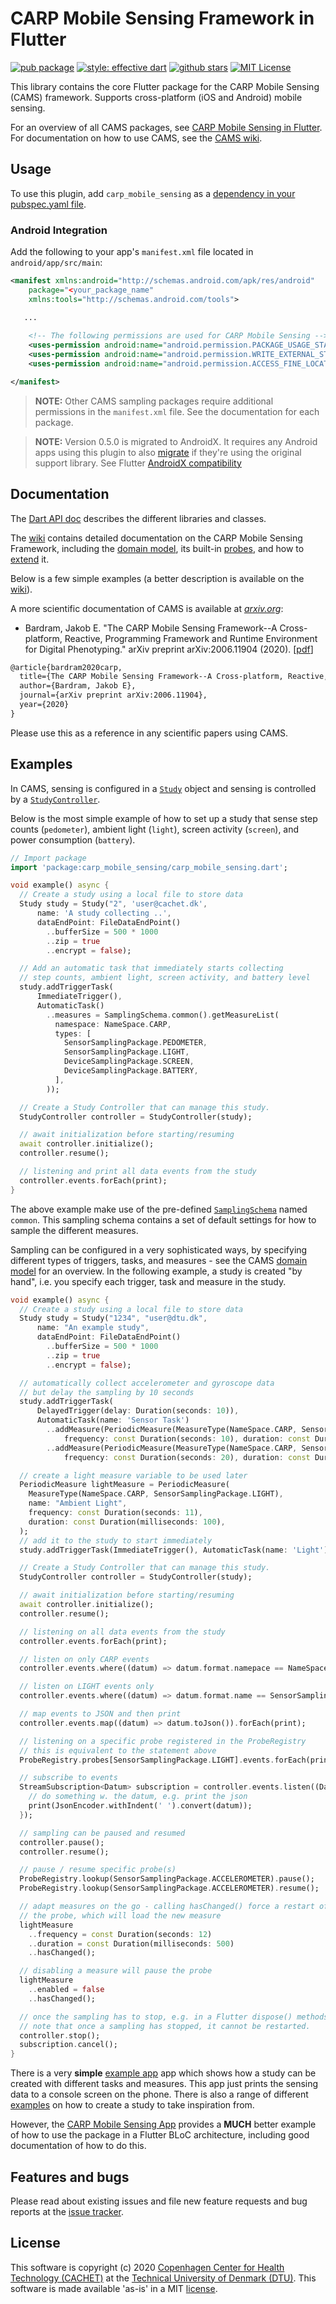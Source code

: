 # CARP Mobile Sensing Framework in Flutter

[![pub package](https://img.shields.io/pub/v/carp_mobile_sensing.svg)](https://pub.dartlang.org/packages/carp_mobile_sensing)
[![style: effective dart](https://img.shields.io/badge/style-pedandic_dart-40c4ff.svg)](https://pub.dev/packages/pedandic_dart)
[![github stars](https://img.shields.io/github/stars/cph-cachet/carp.sensing-flutter.svg?style=flat&logo=github&colorB=deeppink&label=stars)](https://github.com/cph-cachet/carp.sensing-flutter)
[![MIT License](https://img.shields.io/badge/license-MIT-purple.svg)](https://opensource.org/licenses/MIT)

This library contains the core Flutter package for the CARP Mobile Sensing (CAMS) framework.
Supports cross-platform (iOS and Android) mobile sensing.

For an overview of all CAMS packages, see [CARP Mobile Sensing in Flutter](https://github.com/cph-cachet/carp.sensing-flutter/blob/master/README.md).
For documentation on how to use CAMS, see the [CAMS wiki](https://github.com/cph-cachet/carp.sensing-flutter/wiki).

## Usage
To use this plugin, add `carp_mobile_sensing` as a [dependency in your pubspec.yaml file](https://flutter.io/platform-plugins/).

### Android Integration

Add the following to your app's `manifest.xml` file located in `android/app/src/main`:

````xml
<manifest xmlns:android="http://schemas.android.com/apk/res/android"
    package="<your_package_name"
    xmlns:tools="http://schemas.android.com/tools">

   ...
   
    <!-- The following permissions are used for CARP Mobile Sensing -->
    <uses-permission android:name="android.permission.PACKAGE_USAGE_STATS" tools:ignore="ProtectedPermissions"/>
    <uses-permission android:name="android.permission.WRITE_EXTERNAL_STORAGE"/>
    <uses-permission android:name="android.permission.ACCESS_FINE_LOCATION" />

</manifest>
````
> **NOTE:** Other CAMS sampling packages require additional permissions in the `manifest.xml` file. 
>See the documentation for each package. 

> **NOTE:** Version 0.5.0 is migrated to AndroidX. It requires any Android apps using this plugin to also 
[migrate](https://developer.android.com/jetpack/androidx/migrate) if they're using the original support library. 
See Flutter [AndroidX compatibility](https://flutter.dev/docs/development/packages-and-plugins/androidx-compatibility)


## Documentation

The [Dart API doc](https://pub.dartlang.org/documentation/carp_mobile_sensing/latest/) describes the different libraries and classes.

The [wiki](https://github.com/cph-cachet/carp.sensing/wiki) contains detailed documentation on the CARP Mobile Sensing Framework, including 
the [domain model](https://github.com/cph-cachet/carp.sensing-flutter/wiki/2.-Domain-Model), its built-in [probes](https://github.com/cph-cachet/carp.sensing/wiki/Probes), 
and how to [extend](https://github.com/cph-cachet/carp.sensing-flutter/wiki/4.-Extending-CARP-Mobile-Sensing) it.

Below is a few simple examples (a better description is available on the [wiki](https://github.com/cph-cachet/carp.sensing-flutter/wiki/Domain-Model)).

A more scientific documentation of CAMS is available at *[arxiv.org](https://arxiv.org/abs/2006.11904)*:

 *  Bardram, Jakob E. "The CARP Mobile Sensing Framework--A Cross-platform, Reactive, Programming Framework and Runtime Environment for Digital Phenotyping." arXiv preprint arXiv:2006.11904 (2020). [[pdf](https://arxiv.org/pdf/2006.11904.pdf)]

```latex
@article{bardram2020carp,
  title={The CARP Mobile Sensing Framework--A Cross-platform, Reactive, Programming Framework and Runtime Environment for Digital Phenotyping},
  author={Bardram, Jakob E},
  journal={arXiv preprint arXiv:2006.11904},
  year={2020}
}
```

Please use this as a reference in any scientific papers using CAMS.

## Examples

In CAMS, sensing is configured in a [`Study`](https://pub.dev/documentation/carp_mobile_sensing/latest/domain/Study-class.html) object 
and sensing is controlled by a [`StudyController`](https://pub.dev/documentation/carp_mobile_sensing/latest/runtime/StudyController-class.html).

Below is the most simple example of how to set up a study that sense step counts (`pedometer`), ambient light (`light`), 
screen activity (`screen`), and power consumption (`battery`).

```dart
// Import package
import 'package:carp_mobile_sensing/carp_mobile_sensing.dart';

void example() async {
  // Create a study using a local file to store data
  Study study = Study("2", 'user@cachet.dk',
      name: 'A study collecting ..',
      dataEndPoint: FileDataEndPoint()
        ..bufferSize = 500 * 1000
        ..zip = true
        ..encrypt = false);

  // Add an automatic task that immediately starts collecting
  // step counts, ambient light, screen activity, and battery level
  study.addTriggerTask(
      ImmediateTrigger(),
      AutomaticTask()
        ..measures = SamplingSchema.common().getMeasureList(
          namespace: NameSpace.CARP,
          types: [
            SensorSamplingPackage.PEDOMETER,
            SensorSamplingPackage.LIGHT,
            DeviceSamplingPackage.SCREEN,
            DeviceSamplingPackage.BATTERY,
          ],
        ));

  // Create a Study Controller that can manage this study.
  StudyController controller = StudyController(study);

  // await initialization before starting/resuming
  await controller.initialize();
  controller.resume();

  // listening and print all data events from the study
  controller.events.forEach(print);
}
```

The above example make use of the pre-defined [`SamplingSchema`](https://pub.dev/documentation/carp_mobile_sensing/latest/domain/SamplingSchema-class.html) 
named `common`. This sampling schema contains a set of default settings for how to sample the different measures. 

Sampling can be configured in a very sophisticated ways, by specifying different types of triggers, tasks, and measures -
see the  CAMS [domain model](https://github.com/cph-cachet/carp.sensing-flutter/wiki/2.-Domain-Model) for an overview.
In the following example, a study is created "by hand", i.e. you specify each trigger, task and measure in the study.

```dart
void example() async {
  // Create a study using a local file to store data
  Study study = Study("1234", "user@dtu.dk",
      name: "An example study",
      dataEndPoint: FileDataEndPoint()
        ..bufferSize = 500 * 1000
        ..zip = true
        ..encrypt = false);

  // automatically collect accelerometer and gyroscope data
  // but delay the sampling by 10 seconds
  study.addTriggerTask(
      DelayedTrigger(delay: Duration(seconds: 10)),
      AutomaticTask(name: 'Sensor Task')
        ..addMeasure(PeriodicMeasure(MeasureType(NameSpace.CARP, SensorSamplingPackage.ACCELEROMETER),
            frequency: const Duration(seconds: 10), duration: const Duration(milliseconds: 100)))
        ..addMeasure(PeriodicMeasure(MeasureType(NameSpace.CARP, SensorSamplingPackage.GYROSCOPE),
            frequency: const Duration(seconds: 20), duration: const Duration(milliseconds: 100))));

  // create a light measure variable to be used later
  PeriodicMeasure lightMeasure = PeriodicMeasure(
    MeasureType(NameSpace.CARP, SensorSamplingPackage.LIGHT),
    name: "Ambient Light",
    frequency: const Duration(seconds: 11),
    duration: const Duration(milliseconds: 100),
  );
  // add it to the study to start immediately
  study.addTriggerTask(ImmediateTrigger(), AutomaticTask(name: 'Light')..addMeasure(lightMeasure));

  // Create a Study Controller that can manage this study.
  StudyController controller = StudyController(study);

  // await initialization before starting/resuming
  await controller.initialize();
  controller.resume();

  // listening on all data events from the study
  controller.events.forEach(print);

  // listen on only CARP events
  controller.events.where((datum) => datum.format.namepace == NameSpace.CARP).forEach(print);

  // listen on LIGHT events only
  controller.events.where((datum) => datum.format.name == SensorSamplingPackage.LIGHT).forEach(print);

  // map events to JSON and then print
  controller.events.map((datum) => datum.toJson()).forEach(print);

  // listening on a specific probe registered in the ProbeRegistry
  // this is equivalent to the statement above
  ProbeRegistry.probes[SensorSamplingPackage.LIGHT].events.forEach(print);

  // subscribe to events
  StreamSubscription<Datum> subscription = controller.events.listen((Datum datum) {
    // do something w. the datum, e.g. print the json
    print(JsonEncoder.withIndent(' ').convert(datum));
  });

  // sampling can be paused and resumed
  controller.pause();
  controller.resume();

  // pause / resume specific probe(s)
  ProbeRegistry.lookup(SensorSamplingPackage.ACCELEROMETER).pause();
  ProbeRegistry.lookup(SensorSamplingPackage.ACCELEROMETER).resume();

  // adapt measures on the go - calling hasChanged() force a restart of
  // the probe, which will load the new measure
  lightMeasure
    ..frequency = const Duration(seconds: 12)
    ..duration = const Duration(milliseconds: 500)
    ..hasChanged();

  // disabling a measure will pause the probe
  lightMeasure
    ..enabled = false
    ..hasChanged();

  // once the sampling has to stop, e.g. in a Flutter dispose() methods, call stop.
  // note that once a sampling has stopped, it cannot be restarted.
  controller.stop();
  subscription.cancel();
}
```

There is a very **simple** [example app](https://github.com/cph-cachet/carp.sensing-flutter/blob/master/carp_mobile_sensing/example/lib/main.dart) app which shows how a study can be created with different tasks and measures.
This app just prints the sensing data to a console screen on the phone. 
There is also a range of different [examples](https://github.com/cph-cachet/carp.sensing-flutter/blob/master/carp_mobile_sensing/example/lib/example.dart) on how to create a study to take inspiration from.

However, the [CARP Mobile Sensing App](https://github.com/cph-cachet/carp.sensing-flutter/tree/master/carp_mobile_sensing_app) 
provides a **MUCH** better example of how to use the package in a Flutter BLoC architecture, including good documentation of how to do this.


## Features and bugs

Please read about existing issues and file new feature requests and bug reports at the [issue tracker][tracker].

[tracker]: https://github.com/cph-cachet/carp.sensing/issues

## License

This software is copyright (c) 2020 [Copenhagen Center for Health Technology (CACHET)](https://www.cachet.dk/) 
at the [Technical University of Denmark (DTU)](https://www.dtu.dk).
This software is made available 'as-is' in a MIT [license](/LICENSE).

